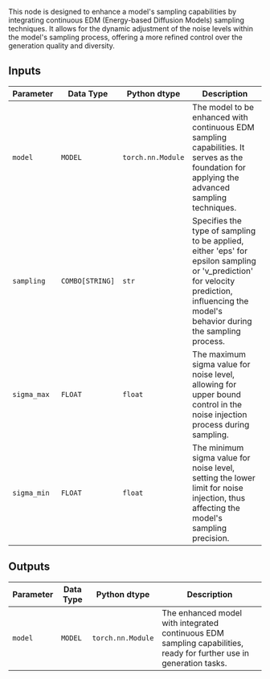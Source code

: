 
This node is designed to enhance a model's sampling capabilities by integrating continuous EDM (Energy-based Diffusion Models) sampling techniques. It allows for the dynamic adjustment of the noise levels within the model's sampling process, offering a more refined control over the generation quality and diversity.

## Inputs

| Parameter   | Data Type | Python dtype        | Description |
|-------------|--------------|----------------------|-------------|
| `model`     | `MODEL`     | `torch.nn.Module`   | The model to be enhanced with continuous EDM sampling capabilities. It serves as the foundation for applying the advanced sampling techniques. |
| `sampling`  | `COMBO[STRING]` | `str`             | Specifies the type of sampling to be applied, either 'eps' for epsilon sampling or 'v_prediction' for velocity prediction, influencing the model's behavior during the sampling process. |
| `sigma_max` | `FLOAT`     | `float`             | The maximum sigma value for noise level, allowing for upper bound control in the noise injection process during sampling. |
| `sigma_min` | `FLOAT`     | `float`             | The minimum sigma value for noise level, setting the lower limit for noise injection, thus affecting the model's sampling precision. |

## Outputs

| Parameter | Data Type | Python dtype        | Description |
|-----------|-------------|----------------------|-------------|
| `model`   | `MODEL`     | `torch.nn.Module`   | The enhanced model with integrated continuous EDM sampling capabilities, ready for further use in generation tasks. |
